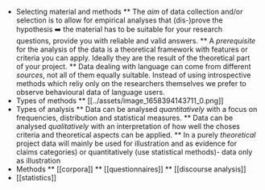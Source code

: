 * Selecting material and methods
    ** The *aim* of data collection and/or selection is to allow for empirical analyses that (dis-)prove the hypothesis  ➡️  the material has to be suitable for your research questions, provide you with reliable and valid answers.
    ** A *prerequisite* for the analysis of the data is a theoretical framework with features or criteria you can apply. Ideally they are the result of the theoretical part of your project.
    ** Data dealing with language can come from different *sources*, not all of them equally suitable. Instead of using introspective methods which reliy only on the researchers themselves we prefer to observe behavioural data of language users.
* Types of methods
    ** [[../assets/image_1658394143711_0.png]]
* Types of analysis
    ** Data can be analysed *quantitatively* with a focus on frequencies, distribution and statistical measures.
    ** Data can be analysed *qualitatively* with an interpretation of how well the choses criteria and theoretical aspects can be applied.
    ** In a purely *theoretical* project data will mainly be used for illustration and as evidence for claims categories) or quantitatively (use statistical methods)- data only as illustration
* Methods
    ** [[corpora]]
    ** [[questionnaires]]
    ** [[discourse analysis]]
* [[statistics]]
